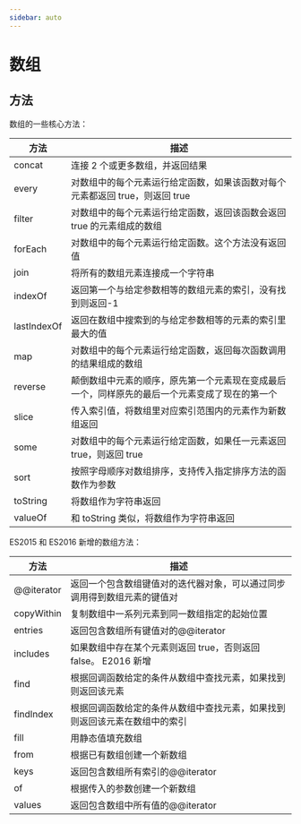 ```yaml
---
sidebar: auto
---
```


# 数组

## 方法

数组的一些核心方法：

方法 | 描述
---|---
concat | 连接 2 个或更多数组，并返回结果
every | 对数组中的每个元素运行给定函数，如果该函数对每个元素都返回 true，则返回 true
filter | 对数组中的每个元素运行给定函数，返回该函数会返回 true 的元素组成的数组
forEach | 对数组中的每个元素运行给定函数。这个方法没有返回值
join | 将所有的数组元素连接成一个字符串
indexOf | 返回第一个与给定参数相等的数组元素的索引，没有找到则返回-1
lastIndexOf | 返回在数组中搜索到的与给定参数相等的元素的索引里最大的值
map | 对数组中的每个元素运行给定函数，返回每次函数调用的结果组成的数组
reverse | 颠倒数组中元素的顺序，原先第一个元素现在变成最后一个，同样原先的最后一个元素变成了现在的第一个
slice | 传入索引值，将数组里对应索引范围内的元素作为新数组返回
some | 对数组中的每个元素运行给定函数，如果任一元素返回 true，则返回 true
sort | 按照字母顺序对数组排序，支持传入指定排序方法的函数作为参数
toString | 将数组作为字符串返回
valueOf | 和 toString 类似，将数组作为字符串返回

ES2015 和 ES2016 新增的数组方法：

方法 | 描述
---|---
@@iterator | 返回一个包含数组键值对的迭代器对象，可以通过同步调用得到数组元素的键值对
copyWithin | 复制数组中一系列元素到同一数组指定的起始位置
entries | 返回包含数组所有键值对的@@iterator
includes | 如果数组中存在某个元素则返回 true，否则返回 false。 E2016 新增
find | 根据回调函数给定的条件从数组中查找元素，如果找到则返回该元素
findIndex | 根据回调函数给定的条件从数组中查找元素，如果找到则返回该元素在数组中的索引
fill | 用静态值填充数组
from | 根据已有数组创建一个新数组
keys | 返回包含数组所有索引的@@iterator
of | 根据传入的参数创建一个新数组
values | 返回包含数组中所有值的@@iterator